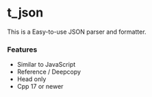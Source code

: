 # t_json
This is a Easy-to-use JSON parser and formatter.

### Features
 - Similar to JavaScript
 - Reference / Deepcopy
 - Head only
 - Cpp 17 or newer
 